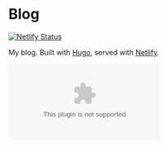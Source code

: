 # Blog

[![Netlify Status](https://api.netlify.com/api/v1/badges/47c8c143-195f-45bc-a205-b548873d256a/deploy-status)](https://app.netlify.com/sites/justindfuller/deploys)

My blog. Built with [Hugo](gohugo.io), served with [Netlify](netlify.com).

![Screenshot](https://image.thum.io/get/maxAge/12/width/1000/https://justindfuller.com "Screenshot")
